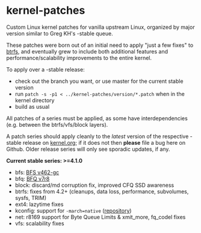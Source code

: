 kernel-patches
==============

Custom Linux kernel patches for vanilla upstream Linux, organized by major
version similar to Greg KH's -stable queue.

These patches were born out of an initial need to apply "just a few fixes"
to [btrfs](https://btrfs.wiki.kernel.org/), and eventually grew to include both
additional features and performance/scalability improvements to the entire kernel.

To apply over a -stable release:

- check out the branch you want, or use master for the current stable version
- run `patch -s -p1 < ../kernel-patches/version/*.patch` when in the kernel directory
- build as usual

All patches of a series must be applied, as some have interdependencies
(e.g. between the btrfs/vfs/block layers).

A patch series should apply cleanly to the *latest* version of the respective -stable
release on [kernel.org](https://www.kernel.org/); if it does not then **please** file
a bug here on Github. Older release series will only see sporadic updates, if any.

**Current stable series: >=4.1.0**

- bfs: [BFS v462-gc](http://cchalpha.blogspot.de/2015/06/time-to-have-fun-with-kernel-41.html)
- bfq: [BFQ v7r8](http://algogroup.unimore.it/people/paolo/disk_sched/)
- block: discard/md corruption fix, improved CFQ SSD awareness
- btrfs: fixes from 4.2+ (cleanups, data loss, performance, subvolumes, sysfs, TRIM)
- ext4: lazytime fixes
- kconfig: support for `-march=native` ([repository](https://github.com/graysky2/kernel_gcc_patch))
- net: r8169 support for Byte Queue Limits & xmit_more, fq_codel fixes
- vfs: scalability fixes


